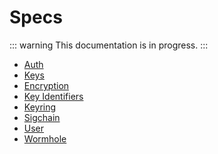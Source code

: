 # Specs

::: warning
This documentation is in progress.
:::

- [Auth](auth.md)
- [Keys](keys.md)
- [Encryption](encrypt.md)
- [Key Identifiers](kid.md)
- [Keyring](keyring.md)
- [Sigchain](sigchain.md)
- [User](user.md)
- [Wormhole](wormhole.md)
